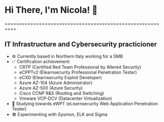 # Hi There, I'm Nicola! 👋
==========================================================

IT Infrastructure and Cybersecurity practicioner
--------------------------------------------------------

- ⚙ Currently based in Northern Italy working for a SMB
- ✅ Certification achievement:
     * CRTP (Certified Red Team Professional by Altered Security)
     * eCPPTv2 (Elearnsecurity Professional Penetration Tester)
     * eCXD (Elearnsecurity Exploit Developer)
     * Azure AZ-104 (Azure Administrator)
     * Azure AZ-500 (Azure Security) 
     * Cisco CCNP R&S (Routing and Switching)
     * Vmware VCP-DCV (Datacenter Virtualization)
- 📖 Studying towards eWPT (eLearnsecurity Web Application Penetration Tester)
- 🛠️ Experimenting with Sysmon, ELK and Sigma
